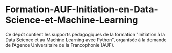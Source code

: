 # Formation-AUF-Initiation-en-Data-Science-et-Machine-Learning
Ce dépôt contient les supports pédagogiques de la formation "Initiation à la Data Science et au Machine Learning avec Python", organisée à la demande de l’Agence Universitaire de la Francophonie (AUF).
